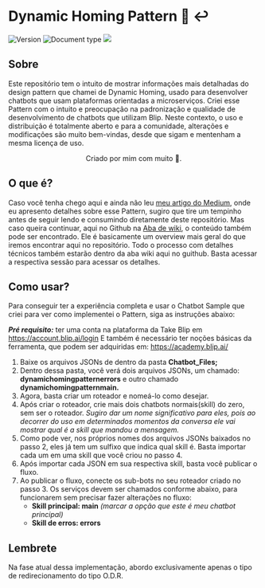 <!-- @format -->

# Dynamic Homing Pattern 🚀 ↩️

![Version](https://img.shields.io/badge/version-1.0-blue)
![Document type](https://img.shields.io/badge/documentation-Chatbot%20Desing%20Pattern-brightgreen)
<a href="http://creativecommons.org/licenses/by-sa/4.0/" target="_blank"><img src="https://img.shields.io/badge/license-Attribution--ShareAlike%204.0%20International-orange" /></a>

## Sobre

Este repositório tem o intuito de mostrar informações mais detalhadas do design pattern que chamei de Dynamic Homing, usado para desenvolver chatbots que usam plataformas orientadas a microserviços. Criei esse Pattern com o intuito e preocupação na padronização e qualidade de desenvolvimento de chatbots que utilizam Blip. Neste contexto, o uso e distribuição é totalmente aberto e para a comunidade, alterações e modificações são muito bem-vindas, desde que sigam e mentenham a mesma licença de uso.

<div style="display: flex;">
   <span style="margin: 0 auto;">Criado por mim com muito 💜.</span>
</div>

## O que é?

Caso você tenha chego aqui e ainda não leu [meu artigo do Medium](https://medium.com/@dharuanluigi/dynamic-homing-pattern-o-design-pattern-para-chatbot-introdu%C3%A7%C3%A3o-420a3f48fdb9), onde eu apresento detalhes sobre esse Pattern, sugiro que tire um tempinho antes de seguir lendo e consumindo diretamente deste repositório. Mas caso queira continuar, aqui no Github na [Aba de wiki](https://github.com/dharuanluigi/dynamic-homing-pattern/wiki/Overview), o conteúdo também pode ser encontrado. Ele é basicamente um overview mais geral do que iremos encontrar aqui no repositório. Todo o processo com detalhes técnicos também estarão dentro da aba wiki aqui no guithub. Basta acessar a respectiva sessão para acessar os detalhes.

## Como usar?

Para conseguir ter a experiência completa e usar o Chatbot Sample que criei para ver como implementei o Pattern, siga as instruções abaixo:

_**Pré requisito:**_ ter uma conta na plataforma da Take Blip em https://account.blip.ai/login
E também é necessário ter noções básicas da ferramenta, que podem ser adquiridas em: https://academy.blip.ai/

1. Baixe os arquivos JSONs de dentro da pasta **Chatbot_Files;**
2. Dentro dessa pasta, você verá dois arquivos JSONs, um chamado: **dynamichomingpatternerrors** e outro chamado **dynamichomingpatternmain.**
3. Agora, basta criar um roteador e nomeá-lo como desejar.
4. Após criar o roteador, crie mais dois chatbots normais(skill) do zero, sem ser o roteador. _Sugiro dar um nome significativo para eles, pois ao decorrer do uso em determinados momentos da conversa ele vai mostrar qual é a skill que mandou a mensagem._
5. Como pode ver, nos próprios nomes dos arquivos JSONs baixados no passo 2, eles já tem um sulfixo que indica qual skill é. Basta importar cada um em uma skill que você criou no passo 4.
6. Após importar cada JSON em sua respectiva skill, basta você publicar o fluxo.
7. Ao publicar o fluxo, conecte os sub-bots no seu roteador criado no passo 3. Os serviços devem ser chamados conforme abaixo, para funcionarem sem precisar fazer alterações no fluxo:
   - **Skill principal: main** _(marcar a opção que este é meu chatbot principal)_
   - **Skill de erros: errors**

## Lembrete

Na fase atual dessa implementação, abordo exclusivamente apenas o tipo de redirecionamento do tipo O.D.R.
